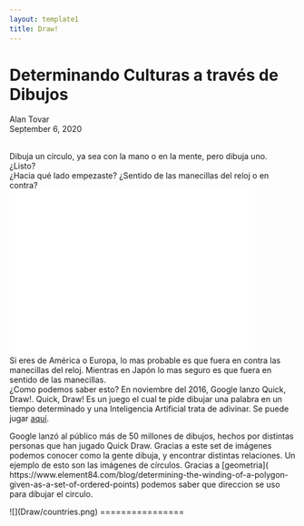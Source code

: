 ```yaml
---
layout: template1
title: Draw!
---
```


Determinando Culturas a través de Dibujos
================
Alan Tovar<br />
September 6, 2020<br />
<br />

Dibuja un círculo, ya sea con la mano o en la mente, pero dibuja uno. ¿Listo?<br />
¿Hacia qué lado empezaste? ¿Sentido de las manecillas del reloj o en contra?<br />
![](Draw/circ.png) <br />
Si eres de América o Europa, lo mas probable es que fuera en contra las manecillas del reloj. Mientras en Japón lo mas seguro es que fuera en sentido de las manecillas.<br />
¿Como podemos saber esto? En noviembre del 2016, Google lanzo Quick, Draw!. Quick, Draw! Es un juego el cual te pide dibujar una palabra en un tiempo determinado y una Inteligencia Artificial trata de adivinar. Se puede jugar [aquí]( https://quickdraw.withgoogle.com/).
<br />
<p>Google lanzó al público más de 50 millones de dibujos, hechos por distintas personas que han jugado Quick Draw. Gracias a este set de imágenes podemos conocer como la gente dibuja, y encontrar distintas relaciones. Un ejemplo de esto son las imágenes de círculos.
Gracias a [geometria]( https://www.element84.com/blog/determining-the-winding-of-a-polygon-given-as-a-set-of-ordered-points) podemos saber que direccion se uso para dibujar el circulo.</p>
![](Draw/countries.png)
================
